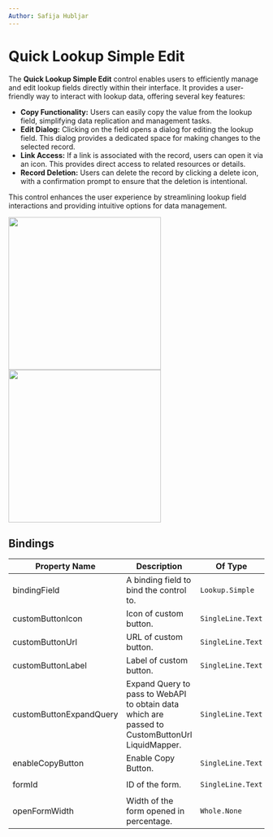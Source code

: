 ```yaml
---
Author: Safija Hubljar
---
```

# Quick Lookup Simple Edit

 <p>
        The <strong>Quick Lookup Simple Edit</strong> control enables users to efficiently manage and edit lookup fields directly within their interface. It provides a user-friendly way to interact with lookup data, offering several key features:
    </p>
    <ul>
        <li><strong>Copy Functionality:</strong> Users can easily copy the value from the lookup field, simplifying data replication and management tasks.</li>
        <li><strong>Edit Dialog:</strong> Clicking on the field opens a dialog for editing the lookup field. This dialog provides a dedicated space for making changes to the selected record.</li>
        <li><strong>Link Access:</strong> If a link is associated with the record, users can open it via an icon. This provides direct access to related resources or details.</li>
        <li><strong>Record Deletion:</strong> Users can delete the record by clicking a delete icon, with a confirmation prompt to ensure that the deletion is intentional.</li>
    </ul>
    <p>
        This control enhances the user experience by streamlining lookup field interactions and providing intuitive options for data management.
    </p>

<img src='/.attachments/applications/Controls/quicklookupsimpleedit-1.png' width="300px" />
<img src='/.attachments/applications/Controls/quicklookupsimpleedit.png' width="300px" />


## Bindings

<table>
  <thead>
    <tr>
      <th>Property Name</th>
      <th>Description</th>
      <th>Of Type</th>
      <th>Input</th>
      <th>Output</th>
      <th>Usage</th>
      <th>Required</th>
    </tr>
  </thead>
  <tbody>
    <tr>
      <td>bindingField</td>
      <td>A binding field to bind the control to.</td>
      <td><code>Lookup.Simple</code></td>
      <td>
        <code>accountId</code>
      </td>
      <td><code>5b34e4fd-a937-ef11-8409-0022489d8923</code></td>
      <td><code>bound</code></td>
      <td><code>true</code></td>
    </tr>
    <tr>
      <td>customButtonIcon</td>
      <td>Icon of custom button.</td>
      <td><code>SingleLine.Text</code></td>
      <td>
        <code>custom-icon.svg</code>
      </td>
      <td><code>icon-custom</code></td>
      <td><code>input</code></td>
      <td><code>false</code></td>
    </tr>
    <tr>
      <td>customButtonUrl</td>
      <td>URL of custom button.</td>
      <td><code>SingleLine.Text</code></td>
      <td>
        <code>https://example.com/button</code>
      </td>
      <td><code>https://example.com/button</code></td>
      <td><code>input</code></td>
      <td><code>false</code></td>
    </tr>
    <tr>
      <td>customButtonLabel</td>
      <td>Label of custom button.</td>
      <td><code>SingleLine.Text</code></td>
      <td>
        <code>Submit</code>
      </td>
      <td><code>Submit</code></td>
      <td><code>input</code></td>
      <td><code>false</code></td>
    </tr>
    <tr>
      <td>customButtonExpandQuery</td>
      <td>Expand Query to pass to WebAPI to obtain data which are passed to CustomButtonUrl LiquidMapper.</td>
      <td><code>SingleLine.Text</code></td>
      <td>
        <code>select * from accounts where status='active'</code>
      </td>
      <td><code>{"data": [{"accountId": "12345", "accountName": "Acme Corp"}]}</code></td>
      <td><code>input</code></td>
      <td><code>false</code></td>
    </tr>
    <tr>
      <td>enableCopyButton</td>
      <td>Enable Copy Button.</td>
      <td><code>SingleLine.Text</code></td>
      <td>
        <code>true</code>
      </td>
      <td><code>Enabled</code></td>
      <td><code>input</code></td>
      <td><code>false</code></td>
    </tr>
    <tr>
      <td>formId</td>
      <td>ID of the form.</td>
      <td><code>SingleLine.Text</code></td>
      <td>
        <code>contactForm</code>
      </td>
      <td><code>6a72a270-9b64-4c01-a1ae-2941a9428a14</code></td>
      <td><code>input</code></td>
      <td><code>false</code></td>
    </tr>
    <tr>
      <td>openFormWidth</td>
      <td>Width of the form opened in percentage.</td>
      <td><code>Whole.None</code></td>
      <td>
        <code>75%</code>
      </td>
      <td><code>75%</code></td>
      <td><code>input</code></td>
      <td><code>false</code></td>
    </tr>
  </tbody>
</table>


